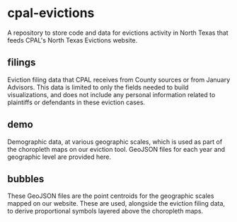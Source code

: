 # cpal-evictions
 A repository to store code and data for evictions activity in North Texas that feeds CPAL's North Texas Evictions website.

## filings
Eviction filing data that CPAL receives from County sources or from January Advisors. This data is limited to only the fields needed to build visualizations, and does not include any personal information related to plaintiffs or defendants in these eviction cases.

## demo
Demographic data, at various geographic scales, which is used as part of the choropleth maps on our eviction tool. GeoJSON files for each year and geographic level are provided here.

## bubbles
These GeoJSON files are the point centroids for the geographic scales mapped on our website. These are used, alongside the eviction filing data, to derive proportional symbols layered above the choropleth maps. 
